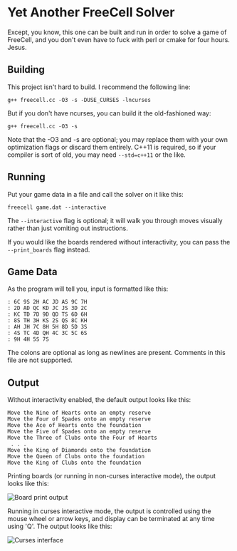 # Yet Another FreeCell Solver

Except, you know, this one can be built and run in order to solve a game of
FreeCell, and you don't even have to fuck with perl or cmake for four hours.
Jesus.

## Building

This project isn't hard to build. I recommend the following line:

```
g++ freecell.cc -O3 -s -DUSE_CURSES -lncurses
```

But if you don't have ncurses, you can build it the old-fashioned way:

```
g++ freecell.cc -O3 -s
```

Note that the -O3 and -s are optional; you may replace them with your own
optimization flags or discard them entirely. C++11 is required, so if your
compiler is sort of old, you may need `--std=c++11` or the like.

## Running

Put your game data in a file and call the solver on it like this:

```
freecell game.dat --interactive
```

The `--interactive` flag is optional; it will walk you through moves visually
rather than just vomiting out instructions.

If you would like the boards rendered without interactivity, you can pass
the `--print_boards` flag instead.

## Game Data

As the program will tell you, input is formatted like this:

```
: 6C 9S 2H AC JD AS 9C 7H
: 2D AD QC KD JC JS 3D 2C
: KC TD 7D 9D QD TS 6D 6H
: 8S TH 3H KS 2S QS 8C KH
: AH JH 7C 8H 5H 8D 5D 3S
: 4S TC 4D QH 4C 3C 5C 6S
: 9H 4H 5S 7S
```

The colons are optional as long as newlines are present.
Comments in this file are not supported.

## Output

Without interactivity enabled, the default output looks like this:

```
Move the Nine of Hearts onto an empty reserve
Move the Four of Spades onto an empty reserve
Move the Ace of Hearts onto the foundation
Move the Five of Spades onto an empty reserve
Move the Three of Clubs onto the Four of Hearts
 . . .
Move the King of Diamonds onto the foundation
Move the Queen of Clubs onto the foundation
Move the King of Clubs onto the foundation
```

Printing boards (or running in non-curses interactive mode), the output
looks like this:

![Board print output](http://i.imgur.com/KRTLs3C.png)

Running in curses interactive mode, the output is controlled using the mouse
wheel or arrow keys, and display can be terminated at any time using 'Q'.
The output looks like this:

![Curses interface](http://i.imgur.com/NNmZufP.png)
